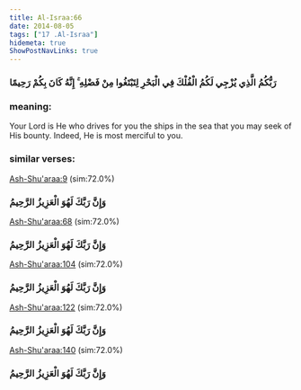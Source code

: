 ```yaml
---
title: Al-Israa:66
date: 2014-08-05
tags: ["17 .Al-Israa"]
hidemeta: true 
ShowPostNavLinks: true 
---
```

### رَبُّكُمُ الَّذِي يُزْجِي لَكُمُ الْفُلْكَ فِي الْبَحْرِ لِتَبْتَغُوا مِنْ فَضْلِهِ ۚ إِنَّهُ كَانَ بِكُمْ رَحِيمًا
### meaning: 
Your Lord is He who drives for you the ships in the sea that you may seek of His bounty. Indeed, He is most merciful to you.
### similar verses: 

[Ash-Shu'araa:9](/26/9) (sim:72.0%)

### وَإِنَّ رَبَّكَ لَهُوَ الْعَزِيزُ الرَّحِيمُ

[Ash-Shu'araa:68](/26/68) (sim:72.0%)

### وَإِنَّ رَبَّكَ لَهُوَ الْعَزِيزُ الرَّحِيمُ

[Ash-Shu'araa:104](/26/104) (sim:72.0%)

### وَإِنَّ رَبَّكَ لَهُوَ الْعَزِيزُ الرَّحِيمُ

[Ash-Shu'araa:122](/26/122) (sim:72.0%)

### وَإِنَّ رَبَّكَ لَهُوَ الْعَزِيزُ الرَّحِيمُ

[Ash-Shu'araa:140](/26/140) (sim:72.0%)

### وَإِنَّ رَبَّكَ لَهُوَ الْعَزِيزُ الرَّحِيمُ
